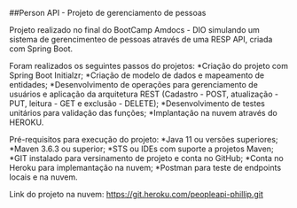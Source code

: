##Person API - Projeto de gerenciamento de pessoas

Projeto realizado no final do BootCamp Amdocs - DIO simulando um sistema de gerencimenteo de pessoas através de uma RESP API, criada com Spring Boot.

Foram realizados os seguintes passos do projetos:
*Criação do projeto com Spring Boot Initialzr;
*Criação de modelo de dados e mapeamento de entidades;
*Desenvolvimento de operações para gerenciamento de usuários e aplicação da arquitetura REST (Cadastro - POST, atualização - PUT, leitura - GET e exclusão - DELETE);
*Desenvolvimento de testes unitários para validação das funções;
*Implantação na nuvem através do HEROKU.

Pré-requisitos para execução do projeto:
*Java 11 ou versões superiores;
*Maven 3.6.3 ou superior;
*STS ou IDEs com suporte a projetos Maven;
*GIT instalado para versinamento de projeto e conta no GitHub;
*Conta no Heroku para implemantação na nuvem;
*Postman para teste de endpoints locais e na nuvem.






Link do projeto na nuvem: https://git.heroku.com/peopleapi-phillip.git